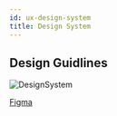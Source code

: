 ```yaml
---
id: ux-design-system
title: Design System
---
```


## Design Guidlines

![DesignSystem](/img/design_system.png)

[Figma](https://www.figma.com/file/AS4aqeG1oLRZAXrGwLADKj/Talawa-Design-System?node-id=0%3A286)